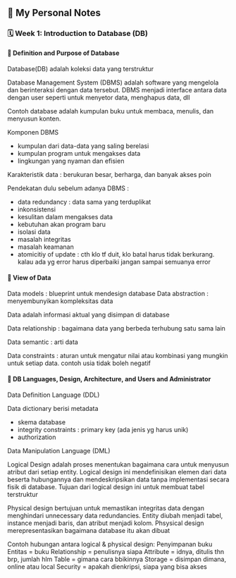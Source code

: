 ## 📘 My Personal Notes

### 🗓️ Week 1: Introduction to Database (DB)

#### 📍 Definition and Purpose of Database
Database(DB) adalah koleksi data yang terstruktur

Database Management System (DBMS) adalah software yang mengelola dan berinteraksi dengan data tersebut. DBMS menjadi interface antara data dengan user seperti untuk menyetor data, menghapus data, dll

Contoh database adalah kumpulan buku untuk membaca, menulis, dan menyusun konten.

Komponen DBMS
- kumpulan dari data-data yang saling berelasi
- kumpulan program untuk mengakses data
- lingkungan yang nyaman dan efisien

Karakteristik data : berukuran besar, berharga, dan banyak akses poin

Pendekatan dulu sebelum adanya DBMS :
- data redundancy : data sama yang terduplikat
- inkonsistensi 
- kesulitan dalam mengakses data
- kebutuhan akan program baru
- isolasi data
- masalah integritas
- masalah keamanan
- atomicitiy of update : cth klo tf duit, klo batal harus tidak berkurang. kalau ada yg error harus diperbaiki jangan sampai semuanya error



#### 📍 View of Data
Data models		: blueprint untuk mendesign database
Data abstraction 	: menyembunyikan kompleksitas data

Data adalah informasi aktual yang disimpan di database

Data relationship : bagaimana data yang berbeda terhubung satu sama lain

Data semantic : arti data

Data constraints : aturan untuk mengatur nilai atau kombinasi yang mungkin untuk setiap data. contoh usia tidak boleh negatif

#### 📍 DB Languages, Design, Architecture, and Users and Administrator
Data Definition Language (DDL)

Data dictionary berisi metadata 
- skema database
- integrity constraints : primary key (ada jenis yg harus unik)
- authorization

Data Manipulation Language (DML)

Logical Design adalah proses menentukan bagaimana cara untuk menyusun atribut dari setiap entity. Logical design ini mendefinisikan elemen dari data beserta hubungannya dan mendeskripsikan data tanpa implementasi secara fisik di database. Tujuan dari logical design ini untuk membuat tabel terstruktur

Physical design bertujuan untuk memastikan integritas data dengan menghindari unnecessary data redundancies.  Entity diubah menjadi tabel, instance menjadi baris, dan atribut menjadi kolom. Phsysical design merepresentasikan  bagaimana database itu akan dibuat

Contoh hubungan antara logical & physical design:
Penyimpanan buku
Entitas = buku
Relationship = penulisnya siapa
Attribute = idnya, ditulis thn brp, jumlah hlm
Table = gimana cara bbikinnya
Storage = disimpan dimana, online atau local
Security = apakah dienkripsi, siapa yang bisa akses
